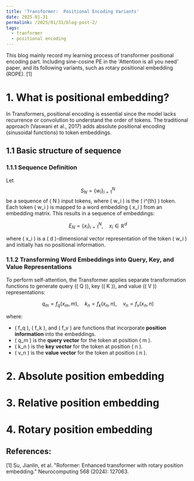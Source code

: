 ```yaml
---
title: 'Transformer:  Positional Encoding Variants'
date: 2025-01-31
permalink: /2025/01/31/blog-post-2/
tags:
  - tranformer
  - positional encoding
---
```


This blog mainly record my learning process of transformer positional encoding part. Including sine-cosine PE in the 'Attention is all you need' paper, and its following variants, 
such as rotary positional embedding (ROPE). [1]
# 1. What is positional embedding?
In Transformers, positional encoding is essential since the model lacks recurrence or convolution to understand the order of tokens. The traditional approach (Vaswani et al., 2017) adds absolute positional encoding (sinusoidal functions) to token embeddings.
## 1.1 Basic structure of sequence
### 1.1.1 Sequence Definition

Let $$ S_N = \{ w_i \}_{i=1}^{N} $$ be a sequence of \( N \) input tokens, where \( w_i \) is the \( i^{th} \) token.  
Each token \( w_i \) is mapped to a word embedding \( x_i \) from an embedding matrix. This results in a sequence of embeddings:

$$
E_N = \{ x_i \}_{i=1}^{N}, \quad x_i \in \mathbb{R}^d
$$

where \( x_i \) is a \( d \)-dimensional vector representation of the token \( w_i \) and initially has no positional information.

### 1.1.2 Transforming Word Embeddings into Query, Key, and Value Representations

To perform self-attention, the Transformer applies separate transformation functions to generate query (\( Q \)), key (\( K \)), and value (\( V \)) representations:

$$
q_m = f_q(x_m, m), \quad k_n = f_k(x_n, n), \quad v_n = f_v(x_n, n)
$$

where:

- \( f_q \), \( f_k \), and \( f_v \) are functions that incorporate **position information** into the embeddings.
- \( q_m \) is the **query vector** for the token at position \( m \).
- \( k_n \) is the **key vector** for the token at position \( n \).
- \( v_n \) is the **value vector** for the token at position \( n \).



# 2. Absolute position embedding


# 3. Relative position embedding

# 4. Rotary position embedding





## References:
[1] Su, Jianlin, et al. "Roformer: Enhanced transformer with rotary position embedding." Neurocomputing 568 (2024): 127063.
